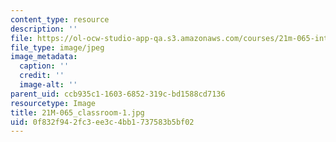```yaml
---
content_type: resource
description: ''
file: https://ol-ocw-studio-app-qa.s3.amazonaws.com/courses/21m-065-introduction-to-musical-composition-spring-2014/0f832f942fc3ee3c4bb1737583b5bf02_21M-065_classroom-1.jpg
file_type: image/jpeg
image_metadata:
  caption: ''
  credit: ''
  image-alt: ''
parent_uid: ccb935c1-1603-6852-319c-bd1588cd7136
resourcetype: Image
title: 21M-065_classroom-1.jpg
uid: 0f832f94-2fc3-ee3c-4bb1-737583b5bf02
---
```

